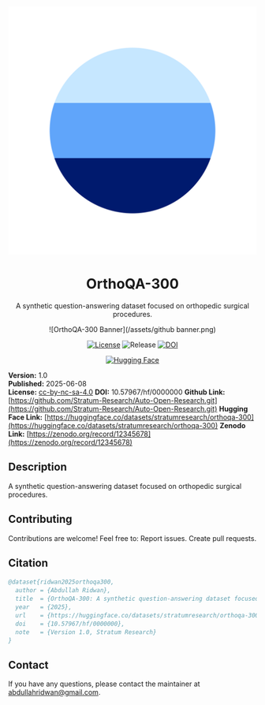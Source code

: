 <div align="center">

![OrthoQA-300 Logo](/assets/logo.png)

# OrthoQA-300
A synthetic question-answering dataset focused on orthopedic surgical procedures.

![OrthoQA-300 Banner](/assets/github banner.png)

[![License](https://img.shields.io/badge/license-cc--by--nc--sa--4.0-blue)](https://creativecommons.org/licenses/by-nc-sa/4.0/)
![Release](https://img.shields.io/badge/release-1.0-green)
[![DOI](https://img.shields.io/badge/DOI-10.57967%2Fhf%2F0000000-yellow)](https://doi.org/10.57967/hf/0000000)

[![Hugging Face](https://img.shields.io/badge/🤗%20Hugging%20Face-Datasets-orange)](https://huggingface.co/datasets/stratumresearch/orthoqa-300)


</div>

**Version:** 1.0  
**Published:** 2025-06-08  
**License:** [cc-by-nc-sa-4.0](https://creativecommons.org/licenses/by-nc-sa/4.0/)
**DOI:** 10.57967/hf/0000000
**Github Link:** [https://github.com/Stratum-Research/Auto-Open-Research.git](https://github.com/Stratum-Research/Auto-Open-Research.git)
**Hugging Face Link:** [https://huggingface.co/datasets/stratumresearch/orthoqa-300](https://huggingface.co/datasets/stratumresearch/orthoqa-300)
**Zenodo Link:** [https://zenodo.org/record/12345678](https://zenodo.org/record/12345678)

## Description
A synthetic question-answering dataset focused on orthopedic surgical procedures.

## Contributing
Contributions are welcome! Feel free to:
Report issues.
Create pull requests.

## Citation

```bibtex
@dataset{ridwan2025orthoqa300,
  author = {Abdullah Ridwan},
  title  = {OrthoQA-300: A synthetic question-answering dataset focused on orthopedic surgical procedures.},
  year   = {2025},
  url    = {https://huggingface.co/datasets/stratumresearch/orthoqa-300},
  doi    = {10.57967/hf/0000000},
  note   = {Version 1.0, Stratum Research}
}
```

## Contact
If you have any questions, please contact the maintainer at abdullahridwan@gmail.com.